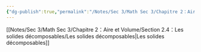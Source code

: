 ```yaml
---
{"dg-publish":true,"permalink":"/Notes/Sec 3/Math Sec 3/Chapitre 2：Aire et Volume/Section 2.4：Les solides décomposables/"}
---
```



[[Notes/Sec 3/Math Sec 3/Chapitre 2：Aire et Volume/Section 2.4：Les solides décomposables/Les solides décomposables\|Les solides décomposables]]